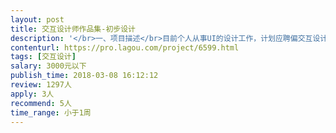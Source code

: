 ```yaml
---                
layout: post       
title: 交互设计师作品集-初步设计           
description: '</br>一、项目描述</br>目前个人从事UI的设计工作，计划应聘偏交互设计方向的职位。</br>现在作品集只有简单的初步布局，需要经验丰富的交互设计师辅助。</br>需要充分理解项目后，快速提出建设性的深化策略，进行整体布局设计，以便开展后续的视觉设计工作。</br></br>二、主要工作内容</br>1.阅读素材资料后，梳理出已有作品集信息架构，提出优化策略</br>2.根据上述策略，在InDesign中修改已有的布局，完成初步设计</br>3.根据初步设计的完成效果，再确定后续视觉深化的合作意向</br></br>三、可参考产品</br>https://issuu.com/hyangeimshin/docs/ux_portfolio-2015_eng.compressed</br>https://issuu.com/sanil.a.patel/docs/portfolio-sanil-a-patel</br>https://issuu.com/lycia-wei/docs/interaction_design0</br>https://issuu.com/smile2life/docs/i-chu_liao</br>（需科学上网）</br></br>四、人员要求</br>交互设计经验丰富，能熟练使用InDesign</br>'     
contenturl: https://pro.lagou.com/project/6599.html      
tags: [交互设计]            
salary: 3000元以下          
publish_time: 2018-03-08 16:12:12         
review: 1297人                   
apply: 3人                   
recommend: 5人                   
time_range: 小于1周              
---                 
```

